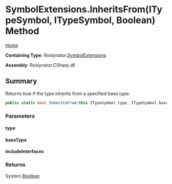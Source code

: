 <a name="_top"></a>

# SymbolExtensions\.InheritsFrom\(ITypeSymbol, ITypeSymbol, Boolean\) Method

[Home](../../../README.md#_top)

**Containing Type**: Roslynator\.[SymbolExtensions](../README.md#_top)

**Assembly**: Roslynator\.CSharp\.dll

## Summary

Returns true if the type inherits from a specified base type\.

```csharp
public static bool InheritsFrom(this ITypeSymbol type, ITypeSymbol baseType, bool includeInterfaces = false)
```

### Parameters

#### type

#### baseType

#### includeInterfaces

### Returns

System\.[Boolean](https://docs.microsoft.com/en-us/dotnet/api/system.boolean)


